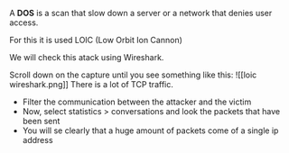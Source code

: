A **DOS** is a scan that slow down a server or a network that denies user access.

For this it is used LOIC (Low Orbit Ion Cannon)

We will check this atack using Wireshark.

Scroll down on the capture until you see something like this:
![[loic wireshark.png]]
There is a lot of TCP traffic.
- Filter the communication between the attacker and the victim
- Now, select statistics > conversations and look the packets that have been sent
- You will se clearly that a huge amount of packets come of a single ip address